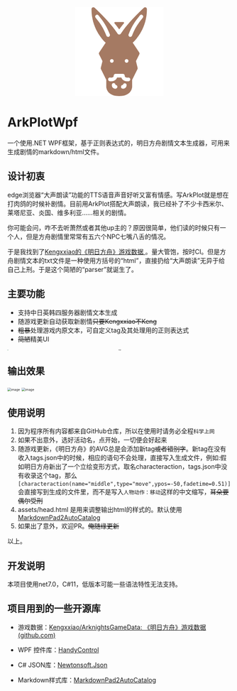<div align="center">
<img src="./assets/Donkey.png" alt="驴头" />
</div>

# ArkPlotWpf

一个使用.NET WPF框架，基于正则表达式的，明日方舟剧情文本生成器，可用来生成剧情的markdown/html文件。

## 设计初衷

edge浏览器“大声朗读”功能的TTS语音声音好听又富有情感。写ArkPlot就是想在打肉鸽的时候补剧情。目前用ArkPlot搭配大声朗读，我已经补了不少卡西米尔、莱塔尼亚、炎国、维多利亚……相关的剧情。

你可能会问，咋不去听萧然或者其他up主的？原因很简单，他们读的时候只有一个人，但是方舟剧情里常常有五六个NPC七嘴八舌的情况。

于是我找到了[Kengxxiao的《明日方舟》游戏数据 ](https://github.com/Kengxxiao/ArknightsGameData/tree/master)。量大管饱，按时CI。但是方舟剧情文本的txt文件是一种使用方括号的“html”，直接扔给“大声朗读”无异于给自己上刑。于是这个简陋的“parser”就诞生了。

## 主要功能

* 支持中日英韩四服务器剧情文本生成
* 随游戏更新自动获取新剧情~~只要Kengxxiao不Keng~~
* ~~粗暴~~处理游戏内原文本，可自定义tag及其处理用的正则表达式
* ~~简陋~~精美UI

<div align="center">
<img src="https://github.com/drunkenQCat/ArkPlotWpf/assets/39608175/0cd2bbfa-de4a-42a0-aa30-cb9d3cd2407a" alt="image" style="display:block; margin: auto; zoom: 15%;" />
</div>


## 输出效果
<img src="https://github.com/drunkenQCat/ArkPlotWpf/assets/39608175/11f9a7bb-923c-4907-865a-fbf225b09052" alt="image" style="zoom: 50%;" />

<img src="https://github.com/drunkenQCat/ArkPlotWpf/assets/39608175/67823cf5-5e11-4e0e-8dba-53035f881615" alt="image" style="zoom:50%;" />

## 使用说明

1. 因为程序所有内容都来自GitHub仓库，所以在使用时请务必全程`科学上网`
2. 如果不出意外，选好活动名，点开始，一切便会好起来
3. 随游戏更新，《明日方舟》的AVG总是会添加新tag~~或者错别字~~。新tag在没有收入tags.json中的时候，相应的语句不会处理，直接写入生成文件，例如:假如明日方舟新出了一个立绘变形方式，取名characteraction，tags.json中没有收录这个tag，那么```[characteraction(name="middle",type="move",ypos=-50,fadetime=0.51)]```会直接写到生成的文件里，而不是写入```人物动作：移动```这样的中文缩写，~~耳朵要偶尔受刑~~
4. assets/head.html 是用来调整输出html的样式的。默认使用[MarkdownPad2AutoCatalog](https://gitee.com/cayxc/MarkdownPad2AutoCatalog)
5. 如果出了意外，欢迎PR。~~俺随缘更新~~

以上。

## 开发说明

本项目使用net7.0，C#11，低版本可能一些语法特性无法支持。

## 项目用到的一些开源库

* 游戏数据：[Kengxxiao/ArknightsGameData: 《明日方舟》游戏数据 (github.com)](https://github.com/Kengxxiao/ArknightsGameData/tree/master)

* WPF 控件库：[HandyControl](https://github.com/HandyOrg/HandyControl) 

* C# JSON库：[Newtonsoft.Json](https://github.com/JamesNK/Newtonsoft.Json) 

* Markdown样式库：[MarkdownPad2AutoCatalog](https://gitee.com/cayxc/MarkdownPad2AutoCatalog)
